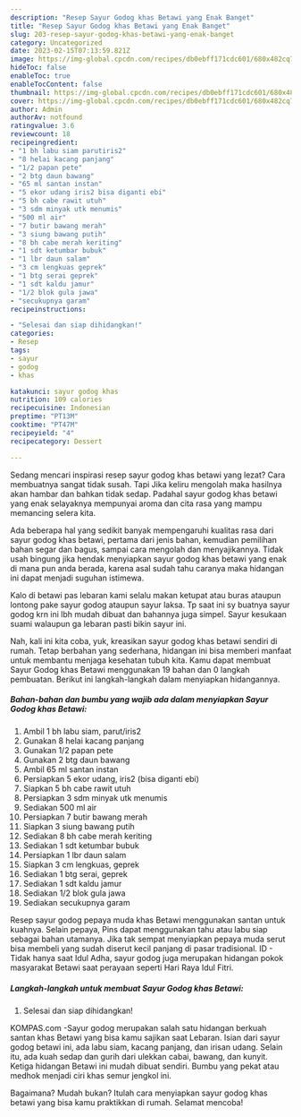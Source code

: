 ```yaml
---
description: "Resep Sayur Godog khas Betawi yang Enak Banget"
title: "Resep Sayur Godog khas Betawi yang Enak Banget"
slug: 203-resep-sayur-godog-khas-betawi-yang-enak-banget
category: Uncategorized
date: 2023-02-15T07:13:59.821Z
image: https://img-global.cpcdn.com/recipes/db0ebff171cdc601/680x482cq70/sayur-godog-khas-betawi-foto-resep-utama.jpg
hideToc: false
enableToc: true
enableTocContent: false
thumbnail: https://img-global.cpcdn.com/recipes/db0ebff171cdc601/680x482cq70/sayur-godog-khas-betawi-foto-resep-utama.jpg
cover: https://img-global.cpcdn.com/recipes/db0ebff171cdc601/680x482cq70/sayur-godog-khas-betawi-foto-resep-utama.jpg
author: Admin
authorAv: notfound
ratingvalue: 3.6
reviewcount: 18
recipeingredient:
- "1 bh labu siam parutiris2"
- "8 helai kacang panjang"
- "1/2 papan pete"
- "2 btg daun bawang"
- "65 ml santan instan"
- "5 ekor udang iris2 bisa diganti ebi"
- "5 bh cabe rawit utuh"
- "3 sdm minyak utk menumis"
- "500 ml air"
- "7 butir bawang merah"
- "3 siung bawang putih"
- "8 bh cabe merah keriting"
- "1 sdt ketumbar bubuk"
- "1 lbr daun salam"
- "3 cm lengkuas geprek"
- "1 btg serai geprek"
- "1 sdt kaldu jamur"
- "1/2 blok gula jawa"
- "secukupnya garam"
recipeinstructions:

- "Selesai dan siap dihidangkan!"
categories:
- Resep
tags:
- sayur
- godog
- khas

katakunci: sayur godog khas 
nutrition: 109 calories
recipecuisine: Indonesian
preptime: "PT13M"
cooktime: "PT47M"
recipeyield: "4"
recipecategory: Dessert

---
```



Sedang mencari inspirasi resep sayur godog khas betawi yang lezat? Cara membuatnya sangat tidak susah. Tapi Jika keliru mengolah maka hasilnya akan hambar dan bahkan tidak sedap. Padahal sayur godog khas betawi yang enak selayaknya mempunyai aroma dan cita rasa yang mampu memancing selera kita.


Ada beberapa hal yang sedikit banyak mempengaruhi kualitas rasa dari sayur godog khas betawi, pertama dari jenis bahan, kemudian pemilihan bahan segar dan bagus, sampai cara mengolah dan menyajikannya. Tidak usah bingung jika hendak menyiapkan sayur godog khas betawi yang enak di mana pun anda berada, karena asal sudah tahu caranya maka hidangan ini dapat menjadi suguhan istimewa.

Kalo di betawi pas lebaran kami selalu makan ketupat atau buras ataupun lontong pake sayur godog ataupun sayur laksa. Tp saat ini sy buatnya sayur godog krn ini lbh mudah dibuat dan bahannya juga simpel. Sayur kesukaan suami walaupun ga lebaran pasti bikin sayur ini.


Nah, kali ini kita coba, yuk, kreasikan sayur godog khas betawi sendiri di rumah. Tetap berbahan yang sederhana, hidangan ini bisa memberi manfaat untuk membantu menjaga kesehatan tubuh kita. Kamu dapat membuat Sayur Godog khas Betawi menggunakan 19 bahan dan 0 langkah pembuatan. Berikut ini langkah-langkah dalam menyiapkan hidangannya.

<!--inarticleads1-->

##### Bahan-bahan dan bumbu yang wajib ada dalam menyiapkan Sayur Godog khas Betawi:

1. Ambil 1 bh labu siam, parut/iris2
1. Gunakan 8 helai kacang panjang
1. Gunakan 1/2 papan pete
1. Gunakan 2 btg daun bawang
1. Ambil 65 ml santan instan
1. Persiapkan 5 ekor udang, iris2 (bisa diganti ebi)
1. Siapkan 5 bh cabe rawit utuh
1. Persiapkan 3 sdm minyak utk menumis
1. Sediakan 500 ml air
1. Persiapkan 7 butir bawang merah
1. Siapkan 3 siung bawang putih
1. Sediakan 8 bh cabe merah keriting
1. Sediakan 1 sdt ketumbar bubuk
1. Persiapkan 1 lbr daun salam
1. Siapkan 3 cm lengkuas, geprek
1. Sediakan 1 btg serai, geprek
1. Sediakan 1 sdt kaldu jamur
1. Sediakan 1/2 blok gula jawa
1. Sediakan secukupnya garam


Resep sayur godog pepaya muda khas Betawi menggunakan santan untuk kuahnya. Selain pepaya, Pins dapat menggunakan tahu atau labu siap sebagai bahan utamanya. Jika tak sempat menyiapkan pepaya muda serut bisa membeli yang sudah diserut kecil panjang di pasar tradisional. ID - Tidak hanya saat Idul Adha, sayur godog juga merupakan hidangan pokok masyarakat Betawi saat perayaan seperti Hari Raya Idul Fitri. 

<!--inarticleads2-->

##### Langkah-langkah untuk membuat Sayur Godog khas Betawi:


1. Selesai dan siap dihidangkan!

KOMPAS.com -Sayur godog merupakan salah satu hidangan berkuah santan khas Betawi yang bisa kamu sajikan saat Lebaran. Isian dari sayur godog betawi ini, ada labu siam, kacang panjang, dan irisan udang. Selain itu, ada kuah sedap dan gurih dari ulekkan cabai, bawang, dan kunyit. Ketiga hidangan Betawi ini mudah dibuat sendiri. Bumbu yang pekat atau medhok menjadi ciri khas semur jengkol ini. 

Bagaimana? Mudah bukan? Itulah cara menyiapkan sayur godog khas betawi yang bisa kamu praktikkan di rumah. Selamat mencoba!

